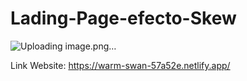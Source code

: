 # Lading-Page-efecto-Skew

![Uploading image.png…]()

Link Website: https://warm-swan-57a52e.netlify.app/
